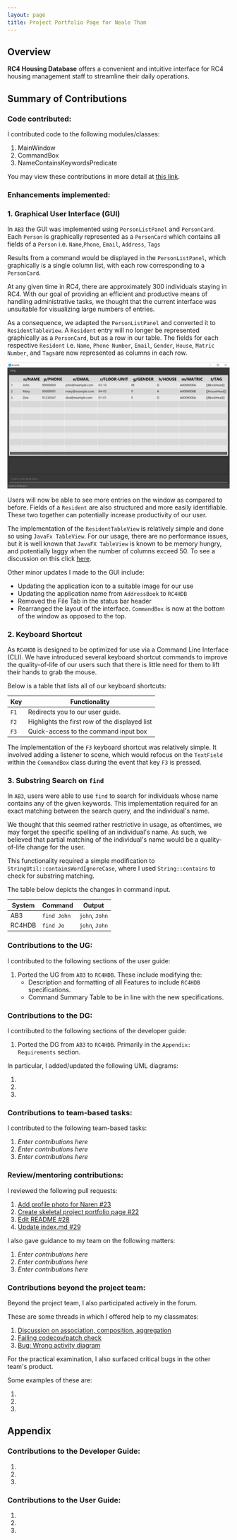 ```yaml
---
layout: page
title: Project Portfolio Page for Neale Tham
---
```


## Overview

**RC4 Housing Database** offers a convenient and intuitive interface for RC4 housing management staff to streamline their daily operations.
## Summary of Contributions

### Code contributed:

I contributed code to the following modules/classes:
1. MainWindow
2. CommandBox
3. NameContainsKeywordsPredicate

You may view these contributions in more detail at [this link](https://nus-cs2103-ay2223s1.github.io/tp-dashboard/?search=nealetham&breakdown=true).

### Enhancements implemented:

### 1. Graphical User Interface (GUI)

In `AB3` the GUI was implemented using `PersonListPanel` and `PersonCard`. Each `Person` is graphically represented as 
a `PersonCard` which contains all fields of a `Person` i.e. `Name`,`Phone`, `Email`, `Address`, `Tags` 

Results from a command would be displayed in the `PersonListPanel`, which graphically is a single column list, 
with each row corresponding to a `PersonCard`.

At any given time in RC4, there are approximately 300 individuals staying in RC4. With our goal of providing an 
efficient and productive means of handling administrative tasks, we thought that the current interface was unsuitable 
for visualizing large numbers of entries.

As a consequence, we adapted the `PersonListPanel` and converted it to `ResidentTableView`. A `Resident` entry will no 
longer be represented graphically as a `PersonCard`, but as a row in our table. The fields for each respective
`Resident` i.e. `Name`, `Phone Number`, `Email`, `Gender`, `House`, `Matric Number`, and `Tags`are now represented as 
columns in each row.

![Ui](../images/Ui.png)

Users will now be able to see more entries on the window as compared to before. Fields of a `Resident` are also 
structured and more easily identifiable. These two together can potentially increase productivity of our user.

The implementation of the `ResidentTableView` is relatively simple and done so using `JavaFx TableView`. For our usage,
there are no performance issues, but it is well known that `JavaFX TableView` is known to be memory hungry, and 
potentially laggy when the number of columns exceed 50. To see a discussion on this click 
[here](https://github.com/javafxports/openjdk-jfx/issues/409).


Other minor updates I made to the GUI include:
* Updating the application icon to a suitable image for our use
* Updating the application name from `AddressBook` to `RC4HDB`
* Removed the File Tab in the status bar header
* Rearranged the layout of the interface. `CommandBox` is now at the bottom of the window as opposed to the top.


### 2. Keyboard Shortcut

As `RC4HDB` is designed to be optimized for use via a Command Line Interface (CLI). We have introduced several 
keyboard shortcut commands to improve the quality-of-life of our users such that there is little need for them to lift
their hands to grab the mouse. 

Below is a table that lists all of our keyboard shortcuts:

Key | Functionality
----|------------------
`F1` | Redirects you to our user guide.
`F2` | Highlights the first row of the displayed list
`F3` | Quick-access to the command input box

The implementation of the `F3` keyboard shortcut was relatively simple. It involved adding a listener to scene, which
would refocus on the `TextField` within the `CommandBox` class during the event that key `F3` is pressed.


### 3. Substring Search on `find`

In `AB3`, users were able to use `find` to search for individuals whose name contains any of the given keywords. This
implementation required for an exact matching between the search query, and the individual's name.

We thought that this seemed rather restrictive in usage, as oftentimes, we may forget the specific spelling of an
individual's name. As such, we believed that partial matching of the individual's name would be a quality-of-life
change for the user.

This functionality required a simple modification to `StringUtil::containsWordIgnoreCase`, where I used
`String::contains` to check for substring matching.

The table below depicts the changes in command input.

System  |   Command    | Output
--------|--------------|-------
AB3     | `find John`  | `john`, `John`
RC4HDB  | `find Jo`    | `john`, `John`


### Contributions to the UG:

I contributed to the following sections of the user guide:
1. Ported the UG from `AB3` to `RC4HDB`. These include modifying the:
    - Description and formatting of all Features to include `RC4HDB` specifications.
    - Command Summary Table to be in line with the new specifications.

### Contributions to the DG:

I contributed to the following sections of the developer guide:
1. Ported the DG from `AB3` to `RC4HDB`. Primarily in the `Appendix: Requirements` section.

In particular, I added/updated the following UML diagrams:
1. []()
2. []()
3. []()

<!-- Provide links to the diagrams in the appendix at the bottom of the page -->

### Contributions to team-based tasks:

I contributed to the following team-based tasks:
1. *Enter contributions here*
2. *Enter contributions here*
3. *Enter contributions here*

### Review/mentoring contributions:

I reviewed the following pull requests:
1. [Add profile photo for Naren #23](https://github.com/AY2223S1-CS2103T-W12-3/tp/pull/23)
2. [Create skeletal project portfolio page #22](https://github.com/AY2223S1-CS2103T-W12-3/tp/pull/22)
3. [Edit README #28](https://github.com/AY2223S1-CS2103T-W12-3/tp/pull/28)
4. [Update index.md #29](https://github.com/AY2223S1-CS2103T-W12-3/tp/pull/29)

I also gave guidance to my team on the following matters:
1. *Enter contributions here*
2. *Enter contributions here*
3. *Enter contributions here*

### Contributions beyond the project team:

Beyond the project team, I also participated actively in the forum.

These are some threads in which I offered help to my classmates:
1. [Discussion on association, composition, aggregation](https://github.com/nus-cs2103-AY2223S1/forum/issues/86#issuecomment-1229400456)
2. [Failing codecov/patch check](https://github.com/nus-cs2103-AY2223S1/forum/issues/330)
3. [Bug: Wrong activity diagram](https://github.com/nus-cs2103-AY2223S1/forum/issues/338)

<!-- Provide links to the threads here -->

For the practical examination, I also surfaced critical bugs in the other team's product.

Some examples of these are:
1. []()
2. []()
3. []()

## Appendix

### Contributions to the Developer Guide:

1. ![]()
2. ![]()
3. ![]()

<!-- Embed the diagrams here -->

### Contributions to the User Guide:

1. ![]()
2. ![]()
3. ![]()

<!-- Embed the diagrams here -->
